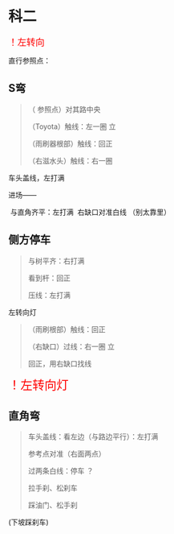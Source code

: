 # 科二

<font color = #FF0000 size=4 face="STCAIYUN">！左转向</font>

直行参照点：

## S弯

> （ 参照点）对其路中央
>
> （Toyota）触线：左一圈 立
>
> （雨刷器根部）触线：回正
>
> （右滋水头）触线：右一圈

车头盖线，左打满



进场——

​		与直角齐平：左打满
​		右缺口对准白线		（别太靠里）

## 侧方停车

> 与树平齐：右打满
>
> 看到杆：回正
>
> 压线：左打满

左转向灯

> （雨刷根部）触线：回正
>
> （右缺口）过线：右一圈 立
>
> 回正，用右缺口找线

<font color = #FF0000 size=5 face="STCAIYUN">！左转向灯</font>

## 直角弯

> 车头盖线：看左边（与路边平行）：左打满
>
> 参考点对准（右面两点）
>
> 过两条白线：停车  ？
>
> 拉手刹、松刹车
>
> 踩油门、松手刹

(下坡踩刹车)